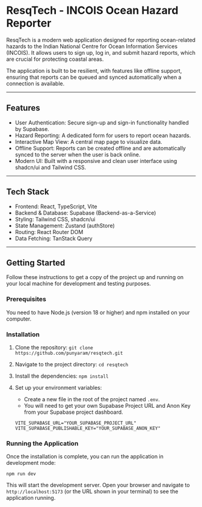 # ResqTech - INCOIS Ocean Hazard Reporter

ResqTech is a modern web application designed for reporting ocean-related hazards to the Indian National Centre for Ocean Information Services (INCOIS). It allows users to sign up, log in, and submit hazard reports, which are crucial for protecting coastal areas.

The application is built to be resilient, with features like offline support, ensuring that reports can be queued and synced automatically when a connection is available.

---

## Features

- User Authentication: Secure sign-up and sign-in functionality handled by Supabase.
- Hazard Reporting: A dedicated form for users to report ocean hazards.
- Interactive Map View: A central map page to visualize data.
- Offline Support: Reports can be created offline and are automatically synced to the server when the user is back online.
- Modern UI: Built with a responsive and clean user interface using shadcn/ui and Tailwind CSS.

---

## Tech Stack

- Frontend: React, TypeScript, Vite
- Backend & Database: Supabase (Backend-as-a-Service)
- Styling: Tailwind CSS, shadcn/ui
- State Management: Zustand (authStore)
- Routing: React Router DOM
- Data Fetching: TanStack Query

---

## Getting Started

Follow these instructions to get a copy of the project up and running on your local machine for development and testing purposes.

### Prerequisites

You need to have Node.js (version 18 or higher) and npm installed on your computer.

### Installation

1. Clone the repository:
   `git clone https://github.com/punyaram/resqtech.git`

2. Navigate to the project directory:
   `cd resqtech`

3. Install the dependencies:
   `npm install`

4. Set up your environment variables:
   - Create a new file in the root of the project named `.env`.
   - You will need to get your own Supabase Project URL and Anon Key from your Supabase project dashboard.

   `VITE_SUPABASE_URL="YOUR_SUPABASE_PROJECT_URL"`
   `VITE_SUPABASE_PUBLISHABLE_KEY="YOUR_SUPABASE_ANON_KEY"`

### Running the Application

Once the installation is complete, you can run the application in development mode:

`npm run dev`

This will start the development server. Open your browser and navigate to `http://localhost:5173` (or the URL shown in your terminal) to see the application running.
